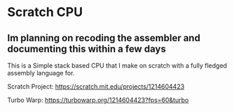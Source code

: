 # Scratch CPU

## Im planning on recoding the assembler and documenting this within a few days

This is a Simple stack based CPU that I make on scratch with a fully fledged assembly language for.

Scratch Project:
https://scratch.mit.edu/projects/1214604423

Turbo Warp:
https://turbowarp.org/1214604423?fps=60&turbo